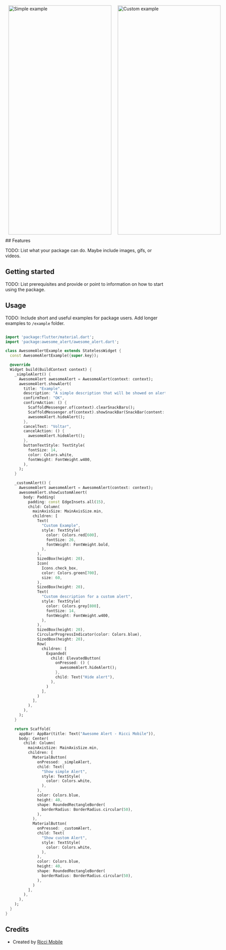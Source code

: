 <!--
This README describes the package. If you publish this package to pub.dev,
this README's contents appear on the landing page for your package.

For information about how to write a good package README, see the guide for
[writing package pages](https://dart.dev/guides/libraries/writing-package-pages).

For general information about developing packages, see the Dart guide for
[creating packages](https://dart.dev/guides/libraries/create-library-packages)
and the Flutter guide for
[developing packages and plugins](https://flutter.dev/developing-packages).
-->

<div style="display: flex;">
<img src="https://riccimobile.com.br/github/flutter/awsomealert/simple.png" alt="Simple example" style="flex: 1; padding: 10px;" width="324" height="720">
<img src="https://riccimobile.com.br/github/flutter/awsomealert/custom.png" alt="Custom example" style="flex: 1; padding: 10px;" width="324" height="720">
</div>
## Features

TODO: List what your package can do. Maybe include images, gifs, or videos.

## Getting started

TODO: List prerequisites and provide or point to information on how to
start using the package.

## Usage

TODO: Include short and useful examples for package users. Add longer examples
to `/example` folder.

```dart

import 'package:flutter/material.dart';
import 'package:awesome_alert/awesome_alert.dart';

class AwesomeAlertExample extends StatelessWidget {
  const AwesomeAlertExample({super.key});

  @override
  Widget build(BuildContext context) {
    _simpleAlert() {
      AwesomeAlert awesomeAlert = AwesomeAlert(context: context);
      awesomeAlert.showAlert(
        title: "Example",
        description: "A simple description that will be showed on alert",
        confirmText: "OK",
        confirmAction: () {
          ScaffoldMessenger.of(context).clearSnackBars();
          ScaffoldMessenger.of(context).showSnackBar(SnackBar(content: Text("Pressed")));
          awesomeAlert.hideAlert();
        },
        cancelText: "Voltar",
        cancelAction: () {
          awesomeAlert.hideAlert();
        },
        buttonTextStyle: TextStyle(
          fontSize: 14,
          color: Colors.white,
          fontWeight: FontWeight.w400,
        ),
      );
    }

    _customAlert() {
      AwesomeAlert awesomeAlert = AwesomeAlert(context: context);
      awesomeAlert.showCustomAleert(
        body: Padding(
          padding: const EdgeInsets.all(15),
          child: Column(
            mainAxisSize: MainAxisSize.min,
            children: [
              Text(
                "Custom Example",
                style: TextStyle(
                  color: Colors.red[600],
                  fontSize: 26,
                  fontWeight: FontWeight.bold,
                ),
              ),
              SizedBox(height: 20),
              Icon(
                Icons.check_box,
                color: Colors.green[700],
                size: 60,
              ),
              SizedBox(height: 20),
              Text(
                "Custom description for a custom alert",
                style: TextStyle(
                  color: Colors.grey[800],
                  fontSize: 14,
                  fontWeight: FontWeight.w400,
                ),
              ),
              SizedBox(height: 20),
              CircularProgressIndicator(color: Colors.blue),
              SizedBox(height: 20),
              Row(
                children: [
                  Expanded(
                    child: ElevatedButton(
                      onPressed: () {
                        awesomeAlert.hideAlert();
                      },
                      child: Text("Hide alert"),
                    ),
                  )
                ],
              )
            ],
          ),
        ),
      );
    }

    return Scaffold(
      appBar: AppBar(title: Text("Awesome Alert - Ricci Mobile")),
      body: Center(
        child: Column(
          mainAxisSize: MainAxisSize.min,
          children: [
            MaterialButton(
              onPressed: _simpleAlert,
              child: Text(
                "Show simple Alert",
                style: TextStyle(
                  color: Colors.white,
                ),
              ),
              color: Colors.blue,
              height: 40,
              shape: RoundedRectangleBorder(
                borderRadius: BorderRadius.circular(50),
              ),
            ),
            MaterialButton(
              onPressed: _customAlert,
              child: Text(
                "Show custom Alert",
                style: TextStyle(
                  color: Colors.white,
                ),
              ),
              color: Colors.blue,
              height: 40,
              shape: RoundedRectangleBorder(
                borderRadius: BorderRadius.circular(50),
              ),
            )
          ],
        ),
      ),
    );
  }
}


```

## Credits

- Created by [Ricci Mobile](https://riccimobile.com.br)


